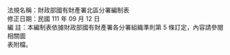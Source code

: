 法規名稱：財政部國有財產署北區分署編制表  
修正日期：民國 111 年 09 月 12 日  
編 註：本編制表依據財政部國有財產署各分署組織準則第 5 條訂定，內容請參閱相關圖  
表附檔。  


